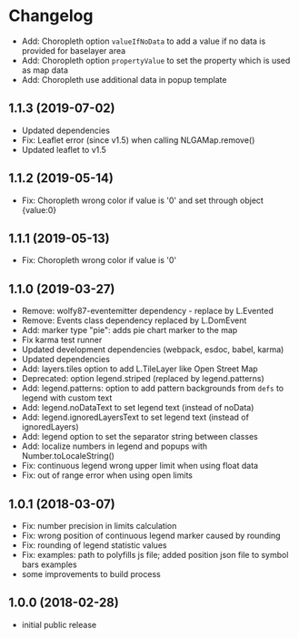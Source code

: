 # Changelog

- Add: Choropleth option `valueIfNoData` to add a value if no data is provided for baselayer area
- Add: Choropleth option `propertyValue` to set the property which is used as map data
- Add: Choropleth use additional data in popup template

## 1.1.3 (2019-07-02)
- Updated dependencies
- Fix: Leaflet error (since v1.5) when calling NLGAMap.remove()
- Updated leaflet to v1.5

## 1.1.2 (2019-05-14)
- Fix: Choropleth wrong color if value is '0' and set through object {value:0}

## 1.1.1 (2019-05-13)
- Fix: Choropleth wrong color if value is '0'

## 1.1.0 (2019-03-27)
- Remove: wolfy87-eventemitter dependency - replace by L.Evented
- Remove: Events class dependency replaced by L.DomEvent
- Add: marker type "pie": adds pie chart marker to the map
- Fix karma test runner
- Updated development dependencies (webpack, esdoc, babel, karma)
- Updated dependencies 
- Add: layers.tiles option to add L.TileLayer like Open Street Map
- Deprecated: option legend.striped (replaced by legend.patterns)
- Add: legend.patterns: option to add pattern backgrounds from `defs` to legend with custom text
- Add: legend.noDataText to set legend text (instead of noData) 
- Add: legend.ignoredLayersText to set legend text (instead of ignoredLayers)
- Add: legend option to set the separator string between classes
- Add: localize numbers in legend and popups with Number.toLocaleString()
- Fix: continuous legend wrong upper limit when using float data
- Fix: out of range error when using open limits

## 1.0.1 (2018-03-07)
- Fix: number precision in limits calculation
- Fix: wrong position of continuous legend marker caused by rounding
- Fix: rounding of legend statistic values
- Fix: examples: path to polyfills js file; added position json file to symbol bars examples
- some improvements to build process

## 1.0.0 (2018-02-28)
- initial public release